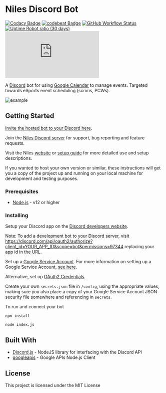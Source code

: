 # Niles Discord Bot
[![Codacy Badge](https://app.codacy.com/project/badge/Grade/42ad70ef7e0842da99a2176d5684e0a3)](https://www.codacy.com/gh/niles-bot/niles/dashboard)
[![codebeat Badge](https://codebeat.co/badges/dc7cdd12-2d64-48b4-95c7-7fe3f5cf81a4)](https://codebeat.co/projects/github-com-niles-bot-niles-master)
[![GitHub Workflow Status](https://img.shields.io/github/workflow/status/niles-bot/niles/docker-ci)](https://hub.docker.com/r/nilesbot/niles)
[![Uptime Robot ratio (30 days)](https://img.shields.io/uptimerobot/ratio/m786400338-c0cc4ceea17d04b822cc83d9)](https://status.mchang.icu/786400338)
![node-current](https://img.shields.io/node/v/discord.js)

A [Discord](https://discord.com/) bot for using [Google Calendar](https://calendar.google.com) to manage events.
Targeted towards eSports event scheduling (scrims, PCWs).

![example](https://i.imgur.com/3yYK4QB.png)

## Getting Started

[Invite the hosted bot to your Discord here](https://discord.com/oauth2/authorize?permissions=97344&scope=bot&client_id=320434122344366082).

Join the [Niles Discord server](https://discord.gg/jNyntBn) for support, bug reporting and feature requests.

Visit the Niles [website](https://nilesbot.com/) or [setup guide](https://nilesbot.com/start) for more detailed use and setup descriptions.

If you wanted to host your own version or similar, these instructions will get you a copy of the project up and running on your local machine for development and testing purposes.

### Prerequisites

* [Node.js](https://nodejs.org/) - v12 or higher

### Installing

Setup your Discord app on the [Discord developers website](https://discord.com/developers/applications/me).

Note: To add a development bot to your Discord server, visit https://discord.com/api/oauth2/authorize?client_id=YOUR_APP_ID&scope=bot&permissions=97344 replacing your app id in the URL.

Set up a [Google Service Account](https://developers.google.com/identity/protocols/OAuth2ServiceAccount).
For more information on setting up a Google Service Account, [see here](https://github.com/yuhong90/node-google-calendar/wiki#setup-service-accounts).

Alternative, set up [OAuth2 Credentials](https://support.google.com/cloud/answer/6158849).

Create your own `secrets.json` file in `/config`, using the appropriate values, making sure you also place a copy of your Google Service Account JSON security file somewhere and referencing in `secrets`.

To run and connect your bot

```
npm install
```

```
node index.js
```

## Built With

* [Discord.js](https://github.com/discordjs/discord.js) - NodeJS library for interfacing with the Discord API
* [googleapis](https://www.npmjs.com/package/googleapis) - Google APIs Node.js Client

## License

This project is licensed under the MIT License
